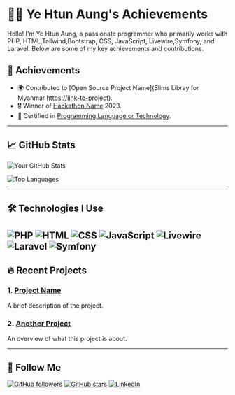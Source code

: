 # 👨‍💻 Ye Htun Aung's Achievements

Hello! I'm Ye Htun Aung, a passionate programmer who primarily works with PHP, HTML,Tailwind,Bootstrap, CSS, JavaScript, Livewire,Symfony, and Laravel. Below are some of my key achievements and contributions.

## 🌟 Achievements

- 🌍 Contributed to [Open Source Project Name](Slims Libray for Myanmar [https://link-to-project](https://github.com/yehtunaung/Slims-Library.git)).
- 🎖️ Winner of [Hackathon Name](https://link-to-hackathon) 2023. 
- 📜 Certified in [Programming Language or Technology](https://link-to-certificate).

---

## 📈 GitHub Stats

![Your GitHub Stats](https://github-readme-stats.vercel.app/api?username=yehtunaung&show_icons=true&theme=radical)

![Top Languages](https://github-readme-stats.vercel.app/api/top-langs/?username=yehtunaung&layout=compact&theme=radical)

---

## 🛠️ Technologies I Use

![PHP](https://img.shields.io/badge/-PHP-777BB4?style=flat&logo=php&logoColor=white)
![HTML](https://img.shields.io/badge/-HTML-E34F26?style=flat&logo=html5&logoColor=white)
![CSS](https://img.shields.io/badge/-CSS-1572B6?style=flat&logo=css3&logoColor=white)
![JavaScript](https://img.shields.io/badge/-JavaScript-F7DF1E?style=flat&logo=javascript&logoColor=black)
![Livewire](https://img.shields.io/badge/-Livewire-4B9AE1?style=flat&logo=livewire&logoColor=white)
![Laravel](https://img.shields.io/badge/-Laravel-FF2D20?style=flat&logo=laravel&logoColor=white)
![Symfony](https://img.shields.io/badge/-Symfony-000000?style=flat&logo=symfony&logoColor=white)
---

## 🔥 Recent Projects

### 1. [Project Name](https://github.com/yehtunaung/project-name)
A brief description of the project.

### 2. [Another Project](https://github.com/yehtunaung/another-project)
An overview of what this project is about.

---
## 🚀 Follow Me

[![GitHub followers](https://img.shields.io/github/followers/yehtunaung?style=social)](https://github.com/yehtunaung)
[![GitHub stars](https://img.shields.io/github/stars/yehtunaung?style=social)](https://github.com/yehtunaung)
[![LinkedIn](https://img.shields.io/badge/-LinkedIn-0A66C2?style=flat&logo=linkedin&logoColor=white)](https://www.linkedin.com/in/ye-htun-aung-291107249/)

